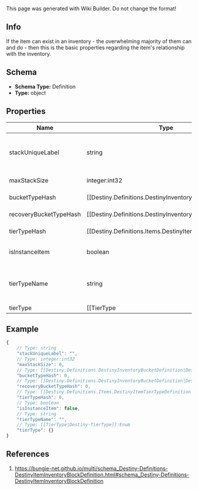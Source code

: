 <span class="wiki-builder">This page was generated with Wiki Builder. Do not change the format!</span>

## Info
If the item can exist in an inventory - the overwhelming majority of them can and do - then this is the basic properties regarding the item's relationship with the inventory.

## Schema
* **Schema Type:** Definition
* **Type:** object

## Properties
Name | Type | Description
---- | ---- | -----------
stackUniqueLabel | string | If this string is populated, you can't have more than one stack with this label in a given inventory. Note that this is different from the equipping block's unique label, which is used for equipping uniqueness.
maxStackSize | integer:int32 | The maximum quantity of this item that can exist in a stack.
bucketTypeHash | [[Destiny.Definitions.DestinyInventoryBucketDefinition|Destiny-Definitions-DestinyInventoryBucketDefinition]]:integer:uint32 | The hash identifier for the DestinyInventoryBucketDefinition to which this item belongs. I should have named this &quot;bucketHash&quot;, but too many things refer to it now. Sigh.
recoveryBucketTypeHash | [[Destiny.Definitions.DestinyInventoryBucketDefinition|Destiny-Definitions-DestinyInventoryBucketDefinition]]:integer:uint32 | If the item is picked up by the lost loot queue, this is the hash identifier for the DestinyInventoryBucketDefinition into which it will be placed. Again, I should have named this recoveryBucketHash instead.
tierTypeHash | [[Destiny.Definitions.Items.DestinyItemTierTypeDefinition|Destiny-Definitions-Items-DestinyItemTierTypeDefinition]]:integer:uint32 | The hash identifier for the Tier Type of the item, use to look up its DestinyItemTierTypeDefinition if you need to show localized data for the item's tier.
isInstanceItem | boolean | If TRUE, this item is instanced. Otherwise, it is a generic item that merely has a quantity in a stack (like Glimmer).
tierTypeName | string | The localized name of the tier type, which is a useful shortcut so you don't have to look up the definition every time. However, it's mostly a holdover from days before we had a DestinyItemTierTypeDefinition to refer to.
tierType | [[TierType|Destiny-TierType]]:Enum | The enumeration matching the tier type of the item to known values, again for convenience sake.

## Example
```javascript
{
    // Type: string
    "stackUniqueLabel": "",
    // Type: integer:int32
    "maxStackSize": 0,
    // Type: [[Destiny.Definitions.DestinyInventoryBucketDefinition|Destiny-Definitions-DestinyInventoryBucketDefinition]]:integer:uint32
    "bucketTypeHash": 0,
    // Type: [[Destiny.Definitions.DestinyInventoryBucketDefinition|Destiny-Definitions-DestinyInventoryBucketDefinition]]:integer:uint32
    "recoveryBucketTypeHash": 0,
    // Type: [[Destiny.Definitions.Items.DestinyItemTierTypeDefinition|Destiny-Definitions-Items-DestinyItemTierTypeDefinition]]:integer:uint32
    "tierTypeHash": 0,
    // Type: boolean
    "isInstanceItem": false,
    // Type: string
    "tierTypeName": "",
    // Type: [[TierType|Destiny-TierType]]:Enum
    "tierType": {}
}

```

## References
1. https://bungie-net.github.io/multi/schema_Destiny-Definitions-DestinyItemInventoryBlockDefinition.html#schema_Destiny-Definitions-DestinyItemInventoryBlockDefinition
